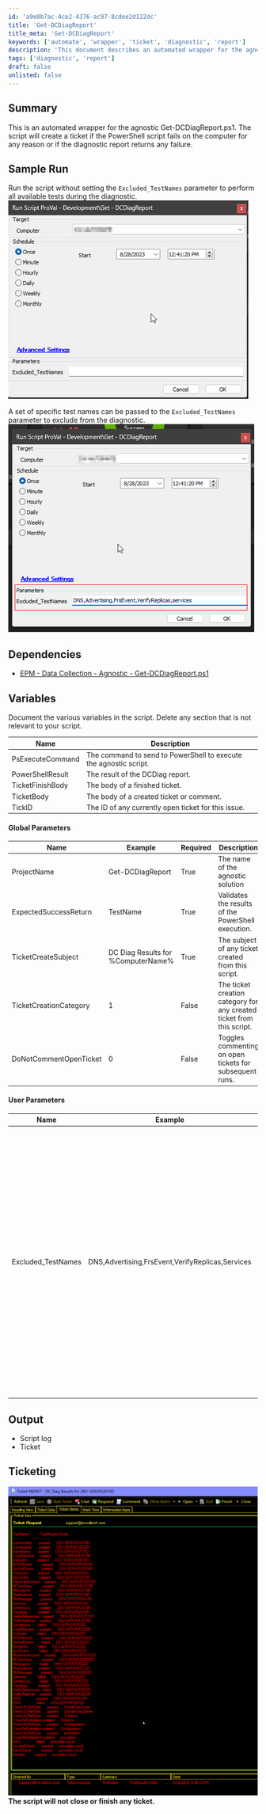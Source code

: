 ```yaml
---
id: 'a9e0b7ac-4ce2-4376-ac97-8cdee2d122dc'
title: 'Get-DCDiagReport'
title_meta: 'Get-DCDiagReport'
keywords: ['automate', 'wrapper', 'ticket', 'diagnostic', 'report']
description: 'This document describes an automated wrapper for the agnostic Get-DCDiagReport.ps1 script. It details how the script creates a ticket when the PowerShell script fails or when the diagnostic report indicates any failure. It includes sample runs, dependencies, variables, and parameters for both global and user-defined settings.'
tags: ['diagnostic', 'report']
draft: false
unlisted: false
---
```


## Summary

This is an automated wrapper for the agnostic Get-DCDiagReport.ps1. The script will create a ticket if the PowerShell script fails on the computer for any reason or if the diagnostic report returns any failure.

## Sample Run

Run the script without setting the `Excluded_TestNames` parameter to perform all available tests during the diagnostic.  
![Sample Run 1](../../../static/img/Get-DCDiagReport/image_1.png)

A set of specific test names can be passed to the `Excluded_TestNames` parameter to exclude from the diagnostic.  
![Sample Run 2](../../../static/img/Get-DCDiagReport/image_2.png)

## Dependencies

- [EPM - Data Collection - Agnostic - Get-DCDiagReport.ps1](<../../powershell/Get-DCDiagReport.ps1.md>)

## Variables

Document the various variables in the script. Delete any section that is not relevant to your script.

| Name                  | Description                                               |
|-----------------------|-----------------------------------------------------------|
| PsExecuteCommand      | The command to send to PowerShell to execute the agnostic script. |
| PowerShellResult      | The result of the DCDiag report.                          |
| TicketFinishBody      | The body of a finished ticket.                            |
| TicketBody            | The body of a created ticket or comment.                 |
| TickID                | The ID of any currently open ticket for this issue.      |

#### Global Parameters

| Name                     | Example                           | Required | Description                                           |
|--------------------------|-----------------------------------|----------|-------------------------------------------------------|
| ProjectName              | Get-DCDiagReport                 | True     | The name of the agnostic solution                     |
| ExpectedSuccessReturn     | TestName                         | True     | Validates the results of the PowerShell execution.    |
| TicketCreateSubject      | DC Diag Results for %ComputerName%| True     | The subject of any ticket created from this script.   |
| TicketCreationCategory    | 1                                 | False    | The ticket creation category for any created ticket from this script. |
| DoNotCommentOpenTicket   | 0                                 | False    | Toggles commenting on open tickets for subsequent runs. |

#### User Parameters

| Name                  | Example                                         | Required | Description                                               |
|-----------------------|-------------------------------------------------|----------|-----------------------------------------------------------|
| Excluded_TestNames    | DNS,Advertising,FrsEvent,VerifyReplicas,Services| False    | Names of the tests to exclude from the diagnostic. Names should be separated by a comma (do not use spaces). Allowed test names are as follows: 'Advertising', 'CutoffServers', 'FrsEvent', 'DFSREvent', 'SysVolCheck', 'FrsSysVol', 'KccEvent', 'MachineAccount', 'NCSecDesc', 'NetLogons', 'ObjectsReplicated', 'Replications', 'RidManager', 'Services', 'SystemLog', 'Topology', 'VerifyReferences', 'VerifyReplicas', 'DNS', 'CheckSDRefDom', 'CrossRefValidation', 'LocatorCheck', 'FsmoCheck', 'Intersite'. |

## Output

- Script log
- Ticket

## Ticketing

![Ticketing](../../../static/img/Get-DCDiagReport/image_3.png)  
**The script will not close or finish any ticket.**




